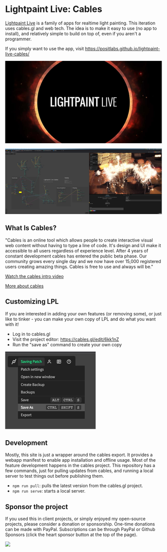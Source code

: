 # Lightpaint Live: Cables

[Lightpaint Live](https://lightpaintlive.com/) is a family of apps for realtime light painting. This iteration uses cables.gl and web tech. The idea is to make it easy to use (no app to install), and relatively simple to build on top of, even if you aren't a programmer. 

If you simply want to use the app, visit https://positlabs.github.io/lightpaint-live-cables/

![splash](./assets/splash.jpg)

![screenshot](./assets/screenshot.jpg)


## What Is Cables?

"Cables is an online tool which allows people to create interactive visual web content without having to type a line of code.
It's design and UI make it accessible to all users regardless of experience level.
After 4 years of constant development cables has entered the public beta phase.
Our community grows every single day and we now have over 15,000 registered users creating amazing things.
Cables is free to use and always will be."

[Watch the cables intro video](https://www.youtube.com/watch?v=EPFNHYah9F4&ab_channel=cables_gl)

[More about cables](https://cables.gl/press)


## Customizing LPL

If you are interested in adding your own features (or removing some), or just like to tinker - you can make your own copy of LPL and do what you want with it! 

- Log in to cables.gl
- Visit the project editor: https://cables.gl/edit/6kk1nZ
- Run the "save as" command to create your own copy

![save as](./assets/save-as.jpg)


## Development

Mostly, this site is just a wrapper around the cables export. It provides a webapp manifest to enable app installation and offline usage. Most of the feature development happens in the cables project. This repository has a few commands, just for pulling updates from cables, and running a local server to test things out before publishing them. 

- `npm run pull`: pulls the latest version from the cables.gl project.
- `npm run serve`: starts a local server.


## Sponsor the project

If you used this in client projects, or simply enjoyed my open-source projects, please consider a donation or sponsorship. One-time donations can be made with PayPal. Subscriptions can be through PayPal or Github Sponsors (click the heart sponsor button at the top of the page).

[![](https://www.paypalobjects.com/en_US/i/btn/btn_donateCC_LG.gif)](https://www.paypal.com/cgi-bin/webscr?cmd=_s-xclick&hosted_button_id=YGS69CHAE9EQC&source=url)
